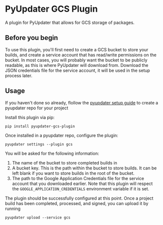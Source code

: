 # PyUpdater GCS Plugin

A plugin for PyUpdater that allows for GCS storage of packages.

## Before you begin
To use this plugin, you'll first need to create a GCS bucket to store your builds, and create a service account that has read/write permissions on the bucket. In most cases, you will probably want the bucket to be publicly readable, as this is where PyUpdater will download from. Download the JSON credentials file for the service account, it will be used in the setup process later.

## Usage
If you haven't done so already, flollow the [pyupdater setup guide][pyupdater] to create a pyupdater repo for your project

Install this plugin via pip:

```shell
pip install pyupdater-gcs-plugin
```

Once installed in a pyupdater repo, configure the plugin:

```shell
pyupdater settings --plugin gcs
```

You will be asked for the following information:
1. The name of the bucket to store completed builds in
2. A bucket key. This is the path within the bucket to store builds. It can be left blank if you want to store builds in the root of the bucket.
3. The path to the Google Application Credentials file for the service account that you downloaded earlier. Note that this plugin will respect the `GOOGLE_APPLICATION_CREDENTIALS` environment variable if it is set.

The plugin should be successfully configured at this point. Once a project build has been completed, processed, and signed, you can upload it by running

```shell
pyupdater upload --service gcs
```


[pyupdater]: https://www.pyupdater.org/usage-cli/
